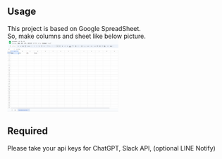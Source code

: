 ## Usage
This project is based on Google SpreadSheet.  
So, make columns and sheet like below picture.  
<img src="sample_fig.png" width="50%">

## Required
Please take your api keys for ChatGPT, Slack API, (optional LINE Notify)

